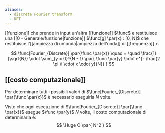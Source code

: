 ```yaml
---
aliases:
  - discrete Fourier transform
  - DFT
---
```



[[funzione]] che prende in input un'altra [[funzione]] $\func$ e restituisce una [[0 - Generale/funzione|funzione]] $\func[g] \par{x} : [0, N]$ che restituisce l'[[ampiezza di un'onda|ampiezza dell'onda]] di [[frequenza]] $x$.

$$
\func[Fourier_{Discrete}] \par{\func \par{x}} 
\quad = \quad
\frac{1}{\sqrt{N}} \cdot \sum_{y = 0}^{N - 1} \par{ 
	\func \par{y} \cdot e^{- \frac{2 \pi \i \cdot x \cdot y}{N}}
}
$$

## [[costo computazionale]]

Per determinare tutti i possibili valori di $\func[Fourier_{Discrete}] \par{\func \par{x}}$ è necessario eseguirla $N$ volte.

Visto che ogni esecuzione di $\func[Fourier_{Discrete}] \par{\func \par{x}}$ esegue $\func \par{y}$ $N$ volte, il costo computazionale di determinarla è:
$$
\Huge
O \par{ N^2 }
$$
